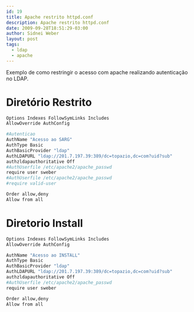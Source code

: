 ```yaml
---
id: 19
title: Apache restrito httpd.conf
description: Apache restrito httpd.conf
date: 2009-09-28T18:51:29-03:00
author: Sidnei Weber
layout: post
tags:
  - ldap
  - apache
---
```

Exemplo de como restringir o acesso com apache realizando autenticação no LDAP.

# Diretório Restrito

```bash
Options Indexes FollowSymLinks Includes  
AllowOverride AuthConfig

#Autenticao  
AuthName "Acesso ao SARG"
AuthType Basic  
AuthBasicProvider "ldap"
AuthLDAPURL "ldap://201.7.197.39:389/dc=topazio,dc=com?uid?sub"
authzldapauthoritative Off  
#AuthUserfile /etc/apache2/apache_passwd  
require user sweber  
#AuthUserfile /etc/apache2/apache_passwd  
#require valid-user

Order allow,deny  
Allow from all
```

# Diretorio Install

```bash
Options Indexes FollowSymLinks Includes  
AllowOverride AuthConfig

AuthName "Acesso ao INSTALL"
AuthType Basic  
AuthBasicProvider "ldap"
AuthLDAPURL "ldap://201.7.197.39:389/dc=topazio,dc=com?uid?sub"
authzldapauthoritative Off  
#AuthUserfile /etc/apache2/apache_passwd  
require user sweber

Order allow,deny  
Allow from all
```
